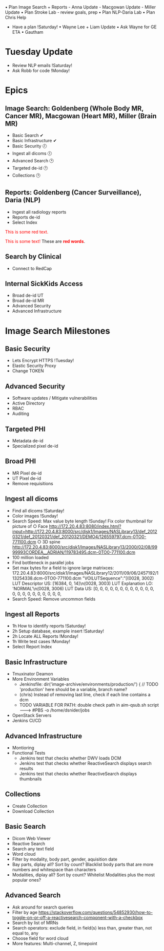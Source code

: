 • Plan Image Search + Reports
    - Anna Update
    - Macgowan Update
    - Miller Update
• Plan Stroke Lab - review goals, prep
• Plan NLP-Daria Lab
• Plan Chris Help
- Have a plan !Saturday!
• Wayne Lee + Liam Update
• Ask Wayne for GE ETA
• Gautham

# Tuesday Update
- Review NLP emails !Saturday!
- Ask Robb for code !Monday!


# Epics
## Image Search: Goldenberg (Whole Body MR, Cancer MR), Macgowan (Heart MR), Miller (Brain MR)
- Basic Search ✔
- Basic Infrastructure ✔
- Basic Security 🕗
- Ingest all dicoms 🕕
- Advanced Search 🕑
- Targeted de-id 🕑
- Collections 🕑

## Reports: Goldenberg (Cancer Surveillance), Daria (NLP)
- Ingest all radiology reports
- Reports de-id
- Select Index

<p style='color:red'>This is some red text.</p>
<font color="red">This is some text!</font>
These are <b style='color:red'>red words</b>.


## Search by Clinical
- Connect to RedCap

## Internal SickKids Access
- Broad de-id UT
- Broad de-id MR
- Advanced Security
- Advanced Infrastructure

# Image Search Milestones
## Basic Security
- Lets Encrypt HTTPS !Tuesday!
- Elastic Security Proxy
- Change TOKEN

## Advanced Security
- Software updates / Mitigate vulnerabilities
- Active Directory
- RBAC
- Auditing


## Targeted PHI
- Metadata de-id
- Specialized pixel de-id

## Broad PHI
- MR Pixel de-id
- UT Pixel de-id
- Remove requisitions

## Ingest all dicoms
- Find all dicoms !Saturday!
- Color images !Sunday!
- Search Speed: Max value byte length !Sunday!
    Fix color thumbnail for picture of 
      ○ Face http://172.20.4.83:8080/index.html?input=http://172.20.4.83:8000/src/disk1/Images/NASLibrary13/def_20120321/def_20120321/def_20120321/DEMO4/126559797.dcm-0TO0-771100.dcm
      ○ 3D spine http://172.20.4.83:8000/src/disk1/Images/NASLibrary13/2000/02/08/9999993CORDEA__ADRIAN/119783495.dcm-0TO0-771100.dcm
- 100 million loaded
- Find bottleneck in parallel jobs
- Set max bytes for a field to ignore large matrixces: 172.20.4.83:8000/src/disk1/Images/NASLibrary12/2011/09/06/2457192/113254338.dcm-0TO0-771100.dcm "VOILUTSequence":"[(0028, 3002) LUT Descriptor                      US: [16384, 0, 14]\n(0028, 3003) LUT Explanation                     LO: 'NORMAL'\n(0028, 3006) LUT Data                            US: [0, 0, 0, 0, 0, 0, 0, 0, 0, 0, 0, 0, 0, 0, 0, 0, 0, 0, 0, 0, 0, 0, 
- Search Speed: Remove uncommon fields

## Ingest all Reports
- 1h How to identify reports !Saturday!
- 2h Setup database, example insert !Saturday!
- 2h Locate ALL Reports !Monday!
- 1h Write test cases !Monday!
- Select Report Index


## Basic Infrastructure
- Tmuxinator Deamon
- More Environment Variables
  - Jenkinsfile:        dir('image-archive/environments/production/') { // TODO 'production' here should be a variable, branch name?
  - (chris) Instead of removing last line, check if each line contains a dcm
  - TODO VARIABLE FOR PATH: double check path in aim-qsub.sh script ---> #PBS -o /home/dsnider/jobs
- OpenStack Servers
- Jenkins CI/CD

## Advanced Infrastructure
- Montioring
- Functional Tests
  - Jenkins test that checks whether DWV loads DCM
  - Jenkins test that checks whether ReactiveSearch displays search results
  - Jenkins test that checks whether ReactiveSearch displays thumbnails

## Collections
- Create Collection
- Download Collection

## Basic Search
- Dicom Web Viewer
- Reactive Search
- Search any text field
- Word cloud
- Filter by modality, body part, gender, aquisition date
- Bay parts, diplay all? Sort by count? Blacklist body parts that are more numbers and whitespace than characters
- Modalities, diplay all? Sort by count? Whitelist Modalities plus the most popular ones?

## Advanced Search
- Ask around for search queries
- Filter by age
    https://stackoverflow.com/questions/54852930/how-to-toggle-on-or-off-a-reactivesearch-component-with-a-checkbox
- Search by list of MRNs
- Search operators: exclude field, in field(s) less than, greater than, not equal to, any
- Choose field for word cloud
- More features: Multi-channel, Z, timepoint


